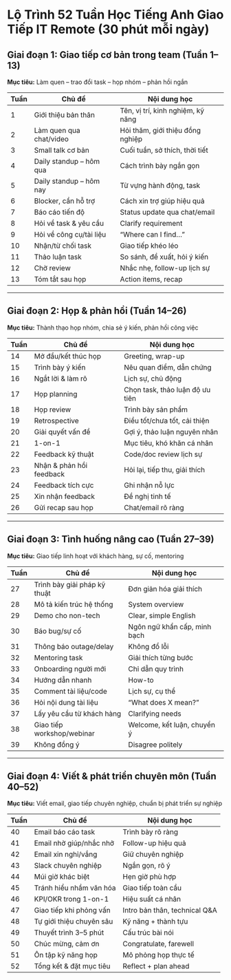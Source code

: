 # Lộ Trình 52 Tuần Học Tiếng Anh Giao Tiếp IT Remote (30 phút mỗi ngày)

## Giai đoạn 1: Giao tiếp cơ bản trong team (Tuần 1–13)
**Mục tiêu:** Làm quen – trao đổi task – họp nhóm – phản hồi ngắn

| Tuần | Chủ đề | Nội dung học |
|------|--------|--------------|
| 1 | Giới thiệu bản thân | Tên, vị trí, kinh nghiệm, kỹ năng |
| 2 | Làm quen qua chat/video | Hỏi thăm, giới thiệu đồng nghiệp |
| 3 | Small talk cơ bản | Cuối tuần, sở thích, thời tiết |
| 4 | Daily standup – hôm qua | Cách trình bày ngắn gọn |
| 5 | Daily standup – hôm nay | Từ vựng hành động, task |
| 6 | Blocker, cần hỗ trợ | Cách xin trợ giúp hiệu quả |
| 7 | Báo cáo tiến độ | Status update qua chat/email |
| 8 | Hỏi về task & yêu cầu | Clarify requirement |
| 9 | Hỏi về công cụ/tài liệu | “Where can I find…” |
|10 | Nhận/từ chối task | Giao tiếp khéo léo |
|11 | Thảo luận task | So sánh, đề xuất, hỏi ý kiến |
|12 | Chờ review | Nhắc nhẹ, follow-up lịch sự |
|13 | Tóm tắt sau họp | Action items, recap |

---

## Giai đoạn 2: Họp & phản hồi (Tuần 14–26)
**Mục tiêu:** Thành thạo họp nhóm, chia sẻ ý kiến, phản hồi công việc

| Tuần | Chủ đề | Nội dung học |
|------|--------|--------------|
|14 | Mở đầu/kết thúc họp | Greeting, wrap-up |
|15 | Trình bày ý kiến | Nêu quan điểm, dẫn chứng |
|16 | Ngắt lời & làm rõ | Lịch sự, chủ động |
|17 | Họp planning | Chọn task, thảo luận độ ưu tiên |
|18 | Họp review | Trình bày sản phẩm |
|19 | Retrospective | Điều tốt/chưa tốt, cải thiện |
|20 | Giải quyết vấn đề | Gợi ý, thảo luận nguyên nhân |
|21 | 1-on-1 | Mục tiêu, khó khăn cá nhân |
|22 | Feedback kỹ thuật | Code/doc review lịch sự |
|23 | Nhận & phản hồi feedback | Hỏi lại, tiếp thu, giải thích |
|24 | Feedback tích cực | Ghi nhận nỗ lực |
|25 | Xin nhận feedback | Đề nghị tinh tế |
|26 | Gửi recap sau họp | Chat/email rõ ràng |

---

## Giai đoạn 3: Tình huống nâng cao (Tuần 27–39)
**Mục tiêu:** Giao tiếp linh hoạt với khách hàng, sự cố, mentoring

| Tuần | Chủ đề | Nội dung học |
|------|--------|--------------|
|27 | Trình bày giải pháp kỹ thuật | Đơn giản hóa giải thích |
|28 | Mô tả kiến trúc hệ thống | System overview |
|29 | Demo cho non-tech | Clear, simple English |
|30 | Báo bug/sự cố | Ngôn ngữ khẩn cấp, minh bạch |
|31 | Thông báo outage/delay | Không đổ lỗi |
|32 | Mentoring task | Giải thích từng bước |
|33 | Onboarding người mới | Chỉ dẫn quy trình |
|34 | Hướng dẫn nhanh | How-to |
|35 | Comment tài liệu/code | Lịch sự, cụ thể |
|36 | Hỏi nội dung tài liệu | “What does X mean?” |
|37 | Lấy yêu cầu từ khách hàng | Clarifying needs |
|38 | Giao tiếp workshop/webinar | Welcome, kết luận, chuyển ý |
|39 | Không đồng ý | Disagree politely |

---

## Giai đoạn 4: Viết & phát triển chuyên môn (Tuần 40–52)
**Mục tiêu:** Viết email, giao tiếp chuyên nghiệp, chuẩn bị phát triển sự nghiệp

| Tuần | Chủ đề | Nội dung học |
|------|--------|--------------|
|40 | Email báo cáo task | Trình bày rõ ràng |
|41 | Email nhờ giúp/nhắc nhở | Follow-up hiệu quả |
|42 | Email xin nghỉ/vắng | Giữ chuyên nghiệp |
|43 | Slack chuyên nghiệp | Ngắn gọn, rõ ý |
|44 | Múi giờ khác biệt | Hẹn giờ phù hợp |
|45 | Tránh hiểu nhầm văn hóa | Giao tiếp toàn cầu |
|46 | KPI/OKR trong 1-on-1 | Hiệu suất cá nhân |
|47 | Giao tiếp khi phỏng vấn | Intro bản thân, technical Q&A |
|48 | Tự giới thiệu chuyên sâu | Kỹ năng + thành tựu |
|49 | Thuyết trình 3–5 phút | Cấu trúc bài nói |
|50 | Chúc mừng, cảm ơn | Congratulate, farewell |
|51 | Ôn tập kỹ năng họp | Mô phỏng họp thực tế |
|52 | Tổng kết & đặt mục tiêu | Reflect + plan ahead |